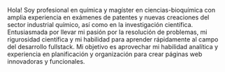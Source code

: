 Hola! 
Soy profesional en química y magíster en ciencias-bioquímica con amplia experiencia en exámenes de patentes y nuevas creaciones del sector industrial químico, así como en la investigación científica. Entusiasmada por llevar mi pasión por la resolución de problemas, mi rigurosidad científica y mi habilidad para aprender rápidamente al campo del desarrollo fullstack. Mi objetivo es aprovechar mi habilidad analítica y experiencia en planificación y organización para crear páginas web innovadoras y funcionales.
<!---
DianaSanchezL/DianaSanchezL is a ✨ special ✨ repository because its `README.md` (this file) appears on your GitHub profile.
You can click the Preview link to take a look at your changes.
--->
